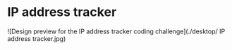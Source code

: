 #  IP address tracker

![Design preview for the IP address tracker coding challenge](./desktop/ IP address tracker.jpg)
